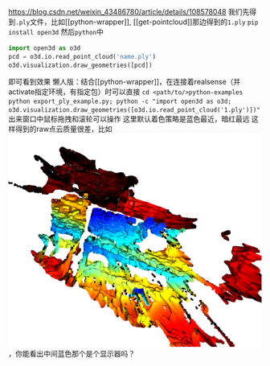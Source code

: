 https://blog.csdn.net/weixin_43486780/article/details/108578048
我们先得到`.ply`文件，比如[[python-wrapper]], [[get-pointcloud]]那边得到的`1.ply`
`pip install open3d`
然后`python`中
```python 
import open3d as o3d
pcd = o3d.io.read_point_cloud('name.ply')
o3d.visualization.draw_geometries([pcd])
```
即可看到效果
懒人版：结合[[python-wrapper]]，在连接着realsense（并activate指定环境，有指定包）时可以直接
`cd <path/to/>python-examples`
`python export_ply_example.py; python -c "import open3d as o3d; o3d.visualization.draw_geometries([o3d.io.read_point_cloud('1.ply')])"`
出来窗口中鼠标拖拽和滚轮可以操作
这里默认着色策略是蓝色最近，暗红最远
这样得到的raw点云质量很差，比如![](monitor.png)，你能看出中间蓝色那个是个显示器吗？